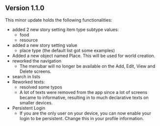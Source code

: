 ## Version 1.1.0

This minor update holds the following functionalities:

- added 2 new story setting item type subtype values:
  - food
  - resource
- added a new story setting value
  - place type (the default list got some examples)
- Added a new object named Place. This will be used for world creation.
- reworked the navigation
  - The menubar will no longer be available on the Add, Edit, View and Delete screens.
- search in lists
- Reworked texts:
  - resolved some typos
  - A lot of texts were removed from the app since a lot of screens became to informative, resulting in to much declarative texts on smaller devices.
- Persistent Login
  - If you are the only user on your device, you can now enable your login to be persistent. Change this in your profile information.